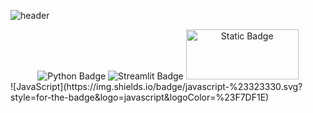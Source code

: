 <!--
**JBreals/JBreals** is a ✨ _special_ ✨ repository because its `README.md` (this file) appears on your GitHub profile.

Here are some ideas to get you started:

- 🔭 I’m currently working on ...
- 🌱 I’m currently learning ...
- 👯 I’m looking to collaborate on ...
- 🤔 I’m looking for help with ...
- 💬 Ask me about ...
- 📫 How to reach me: ...
- 😄 Pronouns: ...
- ⚡ Fun fact: ...
-->
![header](https://capsule-render.vercel.app/api?type=wave&color=auto&height=300&section=header&text=JB's%20PAGE&fontSize=90)

<div align="center">
  <img src="https://img.shields.io/badge/Python-3.9-blue?style=for-the-badge&logo=python&logoColor=white" alt="Python Badge">
  <img src="https://img.shields.io/badge/Streamlit-1.0-red?style=for-the-badge&logo=streamlit&logoColor=white" alt="Streamlit Badge">
  <img alt="Static Badge" src="https://img.shields.io/badge/React-blue?style=plastic&logo=React&logoSize=amg" width="180" height= "80">

</div>
![JavaScript](https://img.shields.io/badge/javascript-%23323330.svg?style=for-the-badge&logo=javascript&logoColor=%23F7DF1E)


